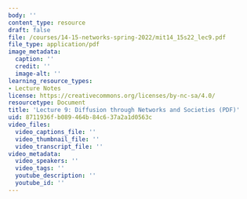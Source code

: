 ```yaml
---
body: ''
content_type: resource
draft: false
file: /courses/14-15-networks-spring-2022/mit14_15s22_lec9.pdf
file_type: application/pdf
image_metadata:
  caption: ''
  credit: ''
  image-alt: ''
learning_resource_types:
- Lecture Notes
license: https://creativecommons.org/licenses/by-nc-sa/4.0/
resourcetype: Document
title: 'Lecture 9: Diffusion through Networks and Societies (PDF)'
uid: 8711936f-b089-464b-84c6-37a2a1d0563c
video_files:
  video_captions_file: ''
  video_thumbnail_file: ''
  video_transcript_file: ''
video_metadata:
  video_speakers: ''
  video_tags: ''
  youtube_description: ''
  youtube_id: ''
---
```

